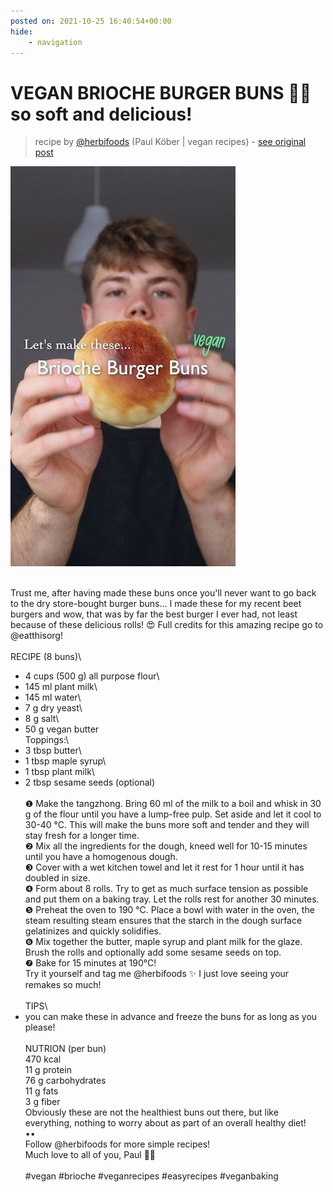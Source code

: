```yaml
---
posted on: 2021-10-25 16:40:54+00:00
hide:
    - navigation
---
```


# VEGAN BRIOCHE BURGER BUNS 🍔🌱 so soft and delicious! 

> recipe by [@herbifoods](https://www.instagram.com/herbifoods/) 
(Paul Köber | vegan recipes) - [see original post](https://instagram.com/p/CVdWPkBqGXh)

![](../img/herbifoods_25-10-2021_1610.png)

⠀\
Trust me, after having made these buns once you'll never want to go back to the dry store-bought burger buns... I made these for my recent beet burgers and wow, that was by far the best burger I ever had, not least because of these delicious rolls! 😍 Full credits for this amazing recipe go to @eatthisorg! \
⠀\
RECIPE (8 buns)\
- 4 cups (500 g) all purpose flour\
- 145 ml plant milk\
- 145 ml water\
- 7 g dry yeast\
- 8 g salt\
- 50 g vegan butter\
Toppings:\
- 3 tbsp butter\
- 1 tbsp maple syrup\
- 1 tbsp plant milk\
- 2 tbsp sesame seeds (optional)\
⠀\
❶ Make the tangzhong. Bring 60 ml of the milk to a boil and whisk in 30 g of the flour until you have a lump-free pulp. Set aside and let it cool to 30-40 °C. This will make the buns more soft and tender and they will stay fresh for a longer time.\
❷ Mix all the ingredients for the dough, kneed well for 10-15 minutes until you have a homogenous dough. \
❸ Cover with a wet kitchen towel and let it rest for 1 hour until it has doubled in size.\
❹ Form about 8 rolls. Try to get as much surface tension as possible and put them on a baking tray. Let the rolls rest for another 30 minutes.\
❺ Preheat the oven to 190 °C. Place a bowl with water in the oven, the steam resulting steam ensures that the starch in the dough surface gelatinizes and quickly solidifies.\
❻ Mix together the butter, maple syrup and plant milk for the glaze. Brush the rolls and optionally add some sesame seeds on top.\
❼ Bake for 15 minutes at 190°C!\
Try it yourself and tag me @herbifoods ✨ I just love seeing your remakes so much!\
⠀\
TIPS\
- you can make these in advance and freeze the buns for as long as you please!\
⠀ \
NUTRION (per bun)\
470 kcal\
11 g protein\
76 g carbohydrates\
11 g fats\
3 g fiber\
Obviously these are not the healthiest buns out there, but like everything, nothing to worry about as part of an overall healthy diet!\
••\
Follow @herbifoods for more simple recipes!\
Much love to all of you, Paul 👋💚\
⠀\
\#vegan \#brioche \#veganrecipes \#easyrecipes \#veganbaking 